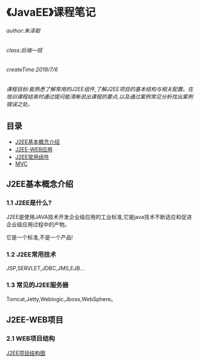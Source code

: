 # 《JavaEE》课程笔记

###### author:朱泽聪

###### class:后端一班

###### createTime:2019/7/6

###### 课程目标:能熟悉了解常用的J2EE组件,了解J2EE项目的基本结构与相关配置。在培训课程结束时通过提问能清晰说出课程的要点,以及通过案例常见分析找出案例错误之处。

## 目录

* [J2EE基本概念介绍](#J2EE基本概念介绍)
* [J2EE-WEB应用](#J2EE-WEB应用)
* [J2EE常用组件](#J2EE常用组件)
* [MVC](#MVC)

## J2EE基本概念介绍

### 1.1 J2EE是什么?

J2EE是使用JAVA技术开发企业级应用的工业标准,它是java技术不断适应和促进企业级应用过程中的产物。

它是一个标准,不是一个产品!

### 1.2 J2EE常用技术

JSP,SERVLET,JDBC,JMS,EJB...

### 1.3 常见的J2EE服务器

Tomcat,Jetty,Weblogic,Jboss,WebSphere。

## J2EE-WEB项目

### 2.1 WEB项目结构

[J2EE项目结构图](!)